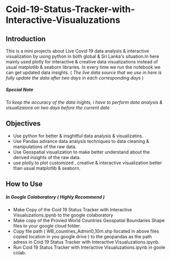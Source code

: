 # Coid-19-Status-Tracker-with-Interactive-Visualuzations

## Introduction
This is a mini projects about Live Covid 19 data analysis &amp; interactive visualization by using python in both global &amp; Sri Lanka's situation.In here mainly used plotly for interactive & creative data visualizations instead of usual matplotlib & seaborn libraries. In every time we run the notebook we can get updated data insights. ( *The live data source that we use in here is fully update the data after two days in each corresponding days* )

##### Special Note 
*To keep the accuracy of the data inights, i have to perform data analysis & visualizaions on two days before the current date*

## Objectives
- Use python for better & insghitful data analysis & visualizatins.
- Use Pandas advance data analysis techniques to data cleaning & manipulations of the raw data.
- Use Geospatial visualization to make better understand about the derived insights of the raw data.
- use plotly to plot customized , creative & interactive visualization better than usual matplotlib & seaborn.

## How to Use

##### In Google Colaboratory ( Highly Recommend )
- Make Copy of the Coid 19 Status Tracker with Interactive Visualuzations.ipynb to the google colaboratory
- Make copy of the Provied World Countries Geospatial Boundaries Shape files to your google cloud folder.
- Copy file path ( WB_countries_Admin0_10m.shp llocated in above files copied location in you google drive ) to the geopandas as the path adress in Coid 19 Status Tracker with Interactive Visualuzations.ipynb.
- Run Coid 19 Status Tracker with Interactive Visualuzations.ipynb in goole colab.


